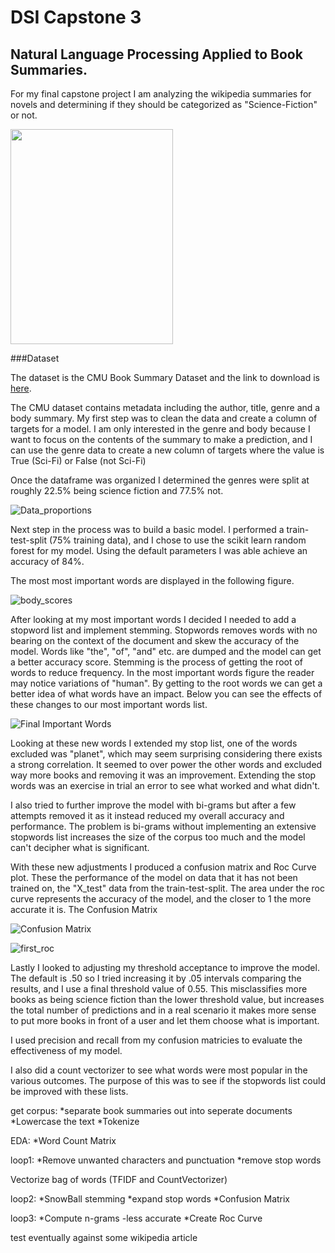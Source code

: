 # DSI Capstone 3
## Natural Language Processing Applied to Book Summaries.


For my final capstone project I am analyzing the wikipedia summaries for novels and determining if they should be categorized as "Science-Fiction" or not.

<img src="https://user-images.githubusercontent.com/25779351/116443332-28609880-a819-11eb-8c9f-a6a75a0f4341.jpg" width="260" height="344">

###Dataset

The dataset is the CMU Book Summary Dataset and the link to download is [here](http://www.cs.cmu.edu/~dbamman/booksummaries.html "CMU Book Summary Dataset").

The CMU dataset contains metadata including the author, title, genre and a body summary. My first step was to clean the data and create a column of targets for a model.  I am only interested in the genre and body because I want to focus on the contents of the summary to make a prediction, and I can use the genre data to create a new column of targets where the value is True (Sci-Fi) or False (not Sci-Fi)

Once the dataframe was organized I determined the genres were split at roughly 22.5% being science fiction and 77.5% not.

![Data_proportions](https://user-images.githubusercontent.com/25779351/116435335-db78c400-a810-11eb-8fce-1703b87faa24.png)

Next step in the process was to build a basic model. I performed a train-test-split (75% training data), and I chose to use the scikit learn random forest for my model. Using the default parameters I was able achieve an accuracy of 84%.

The most most important words are displayed in the following figure.

![body_scores](https://user-images.githubusercontent.com/25779351/116598461-785c5f80-a8ec-11eb-80f5-11e976039f70.png)

After looking at my most important words I decided I needed to add a stopword list and implement stemming. Stopwords removes words with no bearing on the context of the document and skew the accuracy of the model.  Words like "the", "of", "and" etc. are dumped and the model can get a better accuracy score.  Stemming is the process of getting the root of words to reduce frequency.  In the most important words figure the reader may notice variations of "human".  By getting to the root words we can get a better idea of what words have an impact.  Below you can see the effects of these changes to our most important words list.

![Final Important Words](https://user-images.githubusercontent.com/25779351/116606073-d0e42a80-a8f5-11eb-8475-7d578cb29623.png)

Looking at these new words I extended my stop list, one of the words excluded was "planet", which may seem surprising considering there exists a strong correlation.  It seemed to over power the other words and excluded way more books and removing it was an improvement. Extending the stop words was an exercise in trial an error to see what worked and what didn't.

I also tried to further improve the model with bi-grams but after a few attempts removed it as it instead reduced my overall accuracy and performance. The problem is bi-grams without implementing an extensive stopwords list increases the size of the corpus too much and the model can't decipher what is significant.

With these new adjustments I produced a confusion matrix and Roc Curve plot. These the performance of the model on data that it has not been trained on, the "X_test" data from the train-test-split. The area under the roc curve represents the accuracy of the model, and the closer to 1 the more accurate it is.  The Confusion Matrix

![Confusion Matrix](https://user-images.githubusercontent.com/25779351/116619092-a39f7880-a905-11eb-9d7c-4f9fb947e95f.png)


![first_roc](https://user-images.githubusercontent.com/25779351/116618993-7ce14200-a905-11eb-9975-129b1083d457.png)


Lastly I looked to adjusting my threshold acceptance to improve the model.  The default is .50 so I tried increasing it by .05 intervals comparing the results, and I use a final threshold value of 0.55.  This misclassifies more books as being science fiction than the lower threshold value, but increases the total number of predictions and in a real scenario it makes more sense to put more books in front of a user and let them choose what is important.

I used precision and recall from my confusion matricies to evaluate the effectiveness of my model.

I also did a count vectorizer to see what words were most popular in the various outcomes. The purpose of this was to see if the stopwords list could be improved with these lists.

get corpus:
  *separate book summaries out into seperate documents
  *Lowercase the text
  *Tokenize

EDA:
  *Word Count Matrix

loop1:
  *Remove unwanted characters and punctuation
  *remove stop words

Vectorize bag of words (TFIDF and CountVectorizer)

loop2:
  *SnowBall stemming
  *expand stop words
  *Confusion Matrix
  
loop3:
  *Compute n-grams
   -less accurate
  *Create Roc Curve
  
test eventually against some wikipedia article
